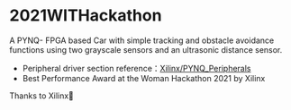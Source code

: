 # 2021WITHackathon
A PYNQ- FPGA based Car with simple tracking and obstacle avoidance functions using two grayscale sensors and an ultrasonic distance sensor.

- Peripheral driver section reference：[Xilinx/PYNQ_Peripherals](https://github.com/Xilinx/PYNQ_Peripherals)
- Best Performance Award at the Woman Hackathon 2021 by Xilinx

Thanks to Xilinx👏

